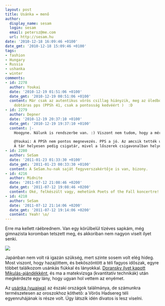 ```yaml
---
layout: post
title: Usánka = menő
author:
  display_name: sesam
  login: sesam
  email: petersz@me.com
  url: http://sesam.hu
date: '2010-12-18 16:09:46 +0100'
date_gmt: '2010-12-18 15:09:46 +0100'
tags:
- fashion
- Hungary
- Russia
- ushanka
- winter
comments:
- id: 2278
  author: Youkai
  date: '2010-12-19 01:51:06 +0100'
  date_gmt: '2010-12-19 00:51:06 +0100'
  content: Már csak az autentikus vörös csillag hiányzik, meg az öledből a jó öreg
    dobtáras pps (PPSh 41, csak a pontosság kedvéért )  :D
- id: 2279
  author: Depner
  date: '2010-12-19 20:37:10 +0100'
  date_gmt: '2010-12-19 19:37:10 +0100'
  content: |-
    Hoogyne. Nálunk is rendszerbe van. :) Viszont nem tudom, hogy a méretezést mi alapján végzik, mert az elvileg mérethelyes 59-es szolgálati usanka csupán csak az orromig csúszott le. Úgyhogy most teljesen szabályosan a kb. 40 éves Kádár-féle katonai usankámba nyomom, ha bevetési ruciba kell bújni. Persze a sapkarózsa modernizálva lett az eredetiben szereplő ötágú vörös csillag okán :)

    @Youkai: A PPSh nem pontos megnevezés. PPS a jó. Az amcsik tették utána a h-t jelezvén, hogy s-t kell a végén mondani, nem sz-t. Egyébként ők lazán összekevernének két különböző fegyvert. Ugyanis a PPSZ, pontosabban PPSZ-43 az Alekszej Szudajev alkotása, a PPS pedig Spaginé.  Ugye a tervezők nevének kezdőbetűje az utolsó betű a rövidítésben. A COD-dal és egyéb amerikai játékokkal terjedt el nálunk is ez a téves megnevezés.
    A tár helyesen pedig csigatár, mivel a lőszerek csigavonalban helyezkednek el benne.  Dobtárja pl a DP golyószórónak volt.
- id: 2280
  author: SeSam
  date: '2011-01-23 01:33:30 +0100'
  date_gmt: '2011-01-23 00:33:30 +0100'
  content: A SeSam.hu-nak saját fegyverszakértője is van, bizony.
- id: 4216
  author: Midnite
  date: '2011-07-12 21:08:46 +0200'
  date_gmt: '2011-07-12 19:08:46 +0200'
  content: Oké, felkészült vagy, mehetünk Poets of the Fall koncertre! :D
- id: 4218
  author: SeSam
  date: '2011-07-12 21:14:06 +0200'
  date_gmt: '2011-07-12 19:14:06 +0200'
  content: Yeah! \o/
---
```


Erre ma kellett ráébrednem. Van egy körülbelül tízéves sapkám, még gimnazista koromban tetszett meg, és akkoriban nem nagyon viselt ilyet senki.

![](http://www.sesam.hu.php5-19.dfw1-2.websitetestlink.com/wp-content/uploads/2010/12/winterhat.jpg)

Japánban nem volt rá igazán szükség, mert szinte sosem volt elég hideg. Most viszont, hogy hazajöttem, és beköszöntött a téli fagyos időszak, egyre többet találkozom usánkás fiúkkal és lányokkal. [Doransky ilyet kapott Mikulás-ajándékként](http://twitter.com/#!/doransky/status/15820044021800960), és ma a matekvizsga (kvantitatív technikák) után megkérdezte egy lány, hogy ugyan hol vettem az enyémet.

Az [usánka (уша́нка)](http://en.wikipedia.org/wiki/Ushanka) az északi országok találmánya, de számunkra természetesen az oroszokhoz köthető: a Vörös Hadsereg téli egyenruhájának is része volt. Úgy látszik idén divatos is lesz viselni.
